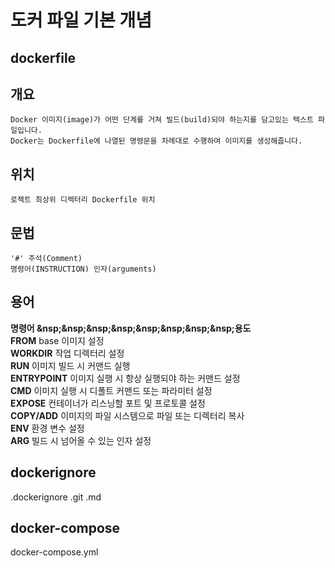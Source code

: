 도커 파일 기본 개념
==========

dockerfile
----------

## 개요
	Docker 이미지(image)가 어떤 단계를 거쳐 빌드(build)되야 하는지를 담고있는 텍스트 파일입니다.
	Docker는 Dockerfile에 나열된 명령문을 차례대로 수행하여 이미지를 생성해줍니다.
## 위치
	로젝트 최상위 디렉터리 Dockerfile 위치
## 문법	
	'#' 주석(Comment)
	명령어(INSTRUCTION) 인자(arguments)

## 용어
**명령어&nbsp;&nsp;&nsp;&nsp;&nsp;&nsp;&nsp;&nsp;&nsp;용도**  
**FROM**            base 이미지 설정  
**WORKDIR**         작업 디렉터리 설정  
**RUN**             이미지 빌드 시 커맨드 실행  
**ENTRYPOINT**      이미지 실행 시 항상 실행되야 하는 커맨드 설정  
**CMD**             이미지 실행 시 디폴트 커맨드 또는 파라미터 설정  
**EXPOSE**          컨테이너가 리스닝할 포트 및 프로토콜 설정  
**COPY/ADD**        이미지의 파일 시스템으로 파일 또는 디렉터리 복사  
**ENV**             환경 변수 설정  
**ARG**             빌드 시 넘어올 수 있는 인자 설정  



## dockerignore

.dockerignore
	.git
	.md

## docker-compose

docker-compose.yml







